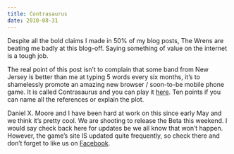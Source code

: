 ```yaml
---
title: Contrasaurus
date: 2010-08-31
---
```


Despite all the bold claims I made in 50% of my blog posts, The Wrens are beating me badly at this blog-off. Saying something of value on the internet is a tough job.

The real point of this post isn’t to complain that some band from New Jersey is better than me at typing 5 words every six months, it’s to shamelessly promote an amazing new browser / soon-to-be mobile phone game. It is called Contrasaurus and you can play it <a href='http://contrasaur.us/' target='_blank'>here</a>. Ten points if you can name all the references or explain the plot.

Daniel X. Moore and I have been hard at work on this since early May and we think it’s pretty cool. We are shooting to release the Beta this weekend. I would say check back here for updates be we all know that won’t happen. However, the game’s site IS updated quite frequently, so check there and don’t forget to like us on [Facebook](https://www.facebook.com/pages/Contrasaurus/101113043274821).
